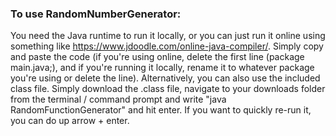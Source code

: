 ### To use RandomNumberGenerator:
You need the Java runtime to run it locally, or you can just run it online using something like https://www.jdoodle.com/online-java-compiler/. Simply copy and paste the code (if you're using online, delete the first line (package main.java;), and if you're running it locally, rename it to whatever package you're using or delete the line). Alternatively, you can also use the included class file. Simply download the .class file, navigate to your downloads folder from the terminal / command prompt and write "java RandomFunctionGenerator" and hit enter. If you want to quickly re-run it, you can do up arrow + enter.
